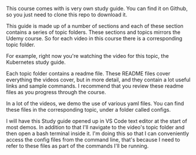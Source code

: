 This course comes with is very own study guide. You can find it on Github, so you just need to clone this repo to download it. 

This guide is made up of a number of sections and each of these 
section contains a series of topic folders. These sections and topics mirrors the Udemy course. So for each video in this course there is a corresponding topic folder. 

For example, right now you're watching the video for this topic, the Kubernetes study guide. 

Each topic folder contains a readme file. These README files cover everything the videos cover, but in more detail, and they contain a lot useful links and sample commands. I recommend that you review these readme files as you progress through the course.

In a lot of the videos, we demo the use of various yaml files. You can find these files in the corresponding topic, under a folder called configs.

I will have this Study guide opened up in VS Code text editor at the start of most demos. In addition to that I'll navigate to the  video's topic folder and then open a bash terminal inside it. I'm doing this so that I can conveniently access the config files from the command line, that's because I need to refer to these files as part of the commands I'll be running.